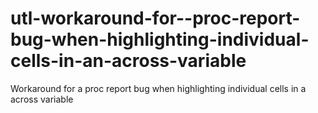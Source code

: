 # utl-workaround-for--proc-report-bug-when-highlighting-individual-cells-in-an-across-variable
Workaround for a  proc report bug when highlighting individual cells in a across variable
